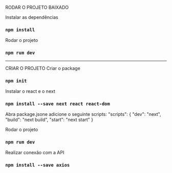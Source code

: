 RODAR O PROJETO BAIXADO

Instalar as dependências
### `npm install`

Rodar o projeto
### `npm rum dev`

-------------------------------
CRIAR O PROJETO
Criar o package
### `npm init`

Instalar o react e o next
### `npm install --save next react react-dom`

Abra package.jsone adicione o seguinte scripts:
"scripts": {
  "dev": "next",
  "build": "next build",
  "start": "next start"
}

Rodar o projeto
### `npm rum dev`

Realizar conexão com a API
### `npm install --save axios`
